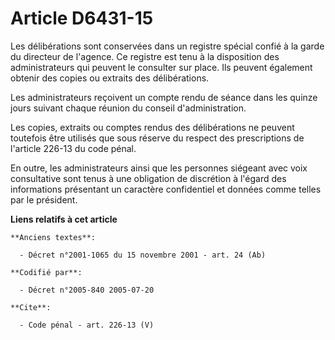 # Article D6431-15

Les délibérations sont conservées dans un registre spécial confié à la garde du directeur de l'agence. Ce registre est tenu à
la disposition des administrateurs qui peuvent le consulter sur place. Ils peuvent également obtenir des copies ou extraits
des délibérations.

Les administrateurs reçoivent un compte rendu de séance dans les quinze jours suivant chaque réunion du conseil
d'administration.

Les copies, extraits ou comptes rendus des délibérations ne peuvent toutefois être utilisés que sous réserve du respect des
prescriptions de l'article 226-13 du code pénal.

En outre, les administrateurs ainsi que les personnes siégeant avec voix consultative sont tenus à une obligation de
discrétion à l'égard des informations présentant un caractère confidentiel et données comme telles par le président.

**Liens relatifs à cet article**

	**Anciens textes**:

	  - Décret n°2001-1065 du 15 novembre 2001 - art. 24 (Ab)

	**Codifié par**:

	  - Décret n°2005-840 2005-07-20

	**Cite**:

	  - Code pénal - art. 226-13 (V)
